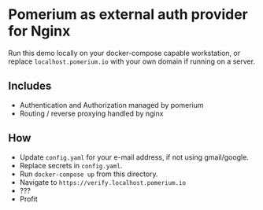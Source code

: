 # Pomerium as external auth provider for Nginx

Run this demo locally on your docker-compose capable workstation, or replace `localhost.pomerium.io` with your own domain if running on a server.

## Includes

- Authentication and Authorization managed by pomerium
- Routing / reverse proxying handled by nginx

## How

- Update `config.yaml` for your e-mail address, if not using gmail/google.
- Replace secrets in `config.yaml`.
- Run `docker-compose up` from this directory.
- Navigate to `https://verify.localhost.pomerium.io`
- ???
- Profit
